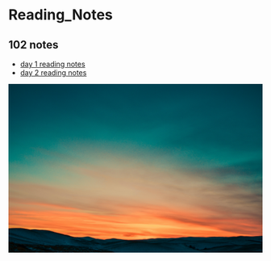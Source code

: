 # Reading_Notes

## 102 notes

- [day 1 reading notes](./Read01.md)
- [day 2 reading notes](./Read02.md)

![image](./image/sunset.jpg)
